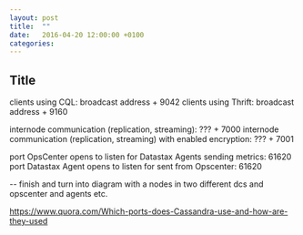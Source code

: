 ```yaml
---
layout: post
title:  ""
date:   2016-04-20 12:00:00 +0100
categories: 
---
```


## Title

clients using CQL: broadcast address + 9042
clients using Thrift: broadcast address + 9160

internode communication (replication, streaming): ??? + 7000
internode communication (replication, streaming) with enabled encryption: ??? + 7001

port OpsCenter opens to listen for Datastax Agents sending metrics: 61620
port Datastax Agent opens to listen for <???> sent from Opscenter: 61620


-- finish and turn into diagram with a nodes in two different dcs and opscenter and agents etc.

https://www.quora.com/Which-ports-does-Cassandra-use-and-how-are-they-used

